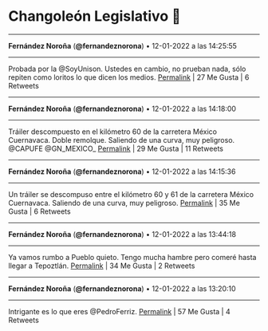 # Changoleón Legislativo 🙈
*****
**Fernández Noroña** (**@fernandeznorona**) • 12-01-2022 a las 14:25:55
*****
Probada por la @SoyUnison. Ustedes en cambio, no prueban nada, sólo repiten como loritos lo que dicen los medios.
[Permalink](https://twitter.com/fernandeznorona/status/1481392021537538055) | 27 Me Gusta | 6 Retweets
*****
**Fernández Noroña** (**@fernandeznorona**) • 12-01-2022 a las 14:18:00
*****
Tráiler descompuesto en el kilómetro 60 de la carretera México Cuernavaca. Doble remolque. Saliendo de una curva, muy peligroso. @CAPUFE @GN_MEXICO_
[Permalink](https://twitter.com/fernandeznorona/status/1481390029108916227) | 29 Me Gusta | 11 Retweets
*****
**Fernández Noroña** (**@fernandeznorona**) • 12-01-2022 a las 14:15:36
*****
Un tráiler se descompuso entre el kilómetro 60 y 61 de la carretera México Cuernavaca. Saliendo de una curva, muy peligroso.
[Permalink](https://twitter.com/fernandeznorona/status/1481389426353881091) | 35 Me Gusta | 6 Retweets
*****
**Fernández Noroña** (**@fernandeznorona**) • 12-01-2022 a las 13:44:18
*****
Ya vamos rumbo a Pueblo quieto. Tengo mucha hambre pero comeré hasta llegar a Tepoztlán.
[Permalink](https://twitter.com/fernandeznorona/status/1481381550075912193) | 34 Me Gusta | 2 Retweets
*****
**Fernández Noroña** (**@fernandeznorona**) • 12-01-2022 a las 13:20:10
*****
Intrigante es lo que eres @PedroFerriz.
[Permalink](https://twitter.com/fernandeznorona/status/1481375473896677382) | 57 Me Gusta | 4 Retweets